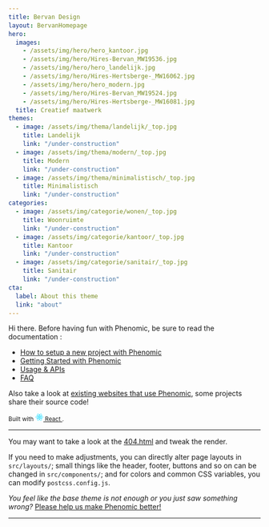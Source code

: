 ```yaml
---
title: Bervan Design
layout: BervanHomepage
hero:
  images:
    - /assets/img/hero/hero_kantoor.jpg
    - /assets/img/hero/Hires-Bervan_MW19536.jpg
    - /assets/img/hero/hero_landelijk.jpg
    - /assets/img/hero/Hires-Hertsberge-_MW16062.jpg
    - /assets/img/hero/hero_modern.jpg
    - /assets/img/hero/Hires-Bervan_MW19524.jpg
    - /assets/img/hero/Hires-Hertsberge-_MW16081.jpg
  title: Creatief maatwerk
themes:
  - image: /assets/img/thema/landelijk/_top.jpg
    title: Landelijk
    link: "/under-construction"
  - image: /assets/img/thema/modern/_top.jpg
    title: Modern
    link: "/under-construction"
  - image: /assets/img/thema/minimalistisch/_top.jpg
    title: Minimalistisch
    link: "/under-construction"
categories:
  - image: /assets/img/categorie/wonen/_top.jpg
    title: Woonruimte
    link: "/under-construction"
  - image: /assets/img/categorie/kantoor/_top.jpg
    title: Kantoor
    link: "/under-construction"
  - image: /assets/img/categorie/sanitair/_top.jpg
    title: Sanitair
    link: "/under-construction"
cta:
  label: About this theme
  link: "about"
---
```


Hi there. Before having fun with Phenomic, be sure to read the documentation :

* [How to setup a new project with Phenomic](https://phenomic.io/docs/setup/)
* [Getting Started with Phenomic](https://phenomic.io/docs/getting-started/)
* [Usage & APIs](https://phenomic.io/docs/usage/)
* [FAQ](https://phenomic.io/docs/faq/)

Also take a look at
[existing websites that use Phenomic](https://phenomic.io/showcase/),
some projects share their source code!

<!-- demo to show you that you can use "assets" folder -->
<small>
  Built with
  <a href="https://facebook.github.io/react/">
    <img alt="" src="assets/react.svg" width="16" height="16" />
    React
  </a>.
</small>

---

You may want to take a look at the [404.html](/404.html) and tweak the render.

If you need to make adjustments, you can directly alter page layouts in
``src/layouts/``;
small things like the header, footer, buttons and so on can be changed in
``src/components/``;
and for colors and common CSS variables, you can modify ``postcss.config.js``.

_You feel like the base theme is not enough or you just saw something wrong?_
[Please help us make Phenomic better!](https://phenomic.io/contributing/)

---
